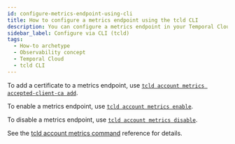 ```yaml
---
id: configure-metrics-endpoint-using-cli
title: How to configure a metrics endpoint using the tcld CLI
description: You can configure a metrics endpoint in your Temporal Cloud Account settings.
sidebar_label: Configure via CLI (tcld)
tags:
  - How-to archetype
  - Observability concept
  - Temporal Cloud
  - tcld CLI
---
```


To add a certificate to a metrics endpoint, use [`tcld account metrics accepted-client-ca add`](/cloud/tcld/account/metrics/accepted-client-ca/add).

To enable a metrics endpoint, use [`tcld account metrics enable`](/cloud/tcld/account/metrics/enable).

To disable a metrics endpoint, use [`tcld account metrics disable`](/cloud/tcld/account/metrics/disable).

See the [tcld account metrics command](/cloud/tcld/account/metrics/index) reference for details.
